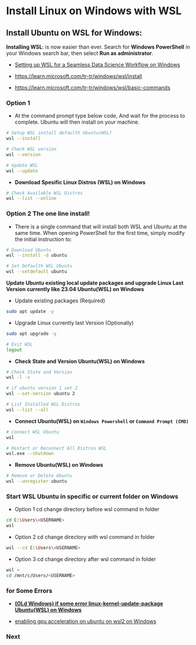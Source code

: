 # Install Linux on Windows with WSL

## Install Ubuntu on WSL for Windows:   

**Installing WSL**: is now easier than ever. Search for **Windows PowerShell** in your Windows search bar, then select **Run as administrator**. 

- [Setting up WSL for a Seamless Data Science Workflow on Windows](https://www.youtube.com/watch?v=IWfsbOzQgXA)

- https://learn.microsoft.com/tr-tr/windows/wsl/install

- https://learn.microsoft.com/tr-tr/windows/wsl/basic-commands


###  Option 1
- At the command prompt type below code, And wait for the process to complete. Ubuntu will then install on your machine. 
```sh 
# Setup WSL install defaulth Ubuntu(WSL)
wsl --install
```
```sh
# Check WSL version
wsl --version
```
```sh
# Update WSL 
wsl --update
```

- **Download Spesific Linux Distros (WSL) on Windows**
```sh 
# Check Available WSL Distros
wsl --list --online
```

###  Option 2 The one line install!

- There is a single command that will install both WSL and Ubuntu at the same time.
When opening PowerShell for the first time, simply modify the initial instruction to:
```sh 
# Download Ubuntu
wsl --install -d ubuntu
```
```sh 
# Set Defaulth WSL Ubuntu
wsl --setdefault ubuntu
```

**Update Ubuntu existing local update packages and upgrade Linux Last Version currently like 23.04 Ubuntu(WSL) on Windows**

- Update existing packages (Required)
```sh
sudo apt update -y
```

- Upgrade Linux currently last Version (Optionally)
```sh
sudo apt upgrade -y
```
```sh 
# Exit WSL
logout
```

- **Check State and Version Ubuntu(WSL) on Windows**
```sh 
# Check State and Version
wsl -l -v
```
```sh
# if ubuntu version 1 set 2 
wsl --set-version ubuntu 2
```
```sh 
# List Installed WSL Distros
wsl --list --all
```

- **Connect Ubuntu(WSL) on `Windows Powershell` or `Command Prompt (CMD)`**
```sh 
# Connect WSL Ubuntu
wsl
```
```sh 
# Restart or Reconnect All Distros WSL
wsl.exe --shutdown
```

- **Remove Ubuntu(WSL) on Windows**
```sh 
# Remove or Delete Ubuntu
wsl --unregister ubuntu
```

### **Start WSL Ubuntu in specific or current folder on Windows**
- Option 1 cd change directory before wsl command in folder
```sh 
cd C:\Users\<USERNAME>
wsl
```

- Option 2 cd change directory with wsl command in folder
```sh 
wsl --cd C:\Users\<USERNAME>
```

- Option 3 cd change directory after wsl command in folder
```sh 
wsl ~
cd /mnt/c/Users/<USERNAME>
```

### for Some Errors 


- [**(OLd Windows) if some error linux-kernel-update-package Ubuntu(WSL) on Windows**](https://learn.microsoft.com/en-us/windows/wsl/install-manual#step-4---download-the-linux-kernel-update-package)

- [enabling gpu acceleration on ubuntu on wsl2 on Windows](https://ubuntu.com/tutorials/enabling-gpu-acceleration-on-ubuntu-on-wsl2-with-the-nvidia-cuda-platform#2-install-the-appropriate-windows-vgpu-driver-for-wsl)

### Next